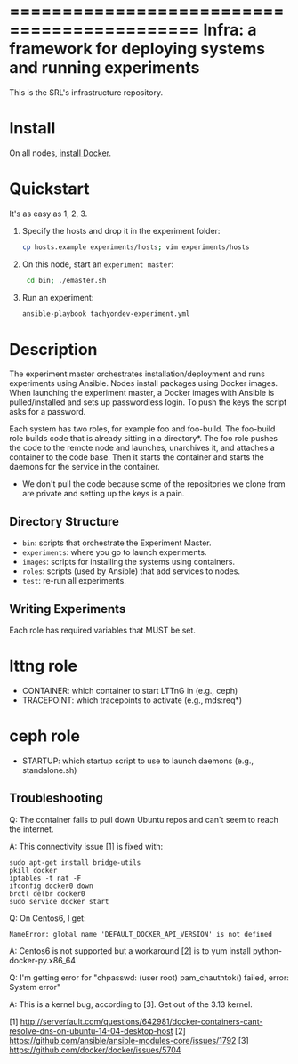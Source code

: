 ============================================
Infra: a framework for deploying systems and running experiments
============================================

This is the SRL's infrastructure repository. 

Install
======

On all nodes, [install Docker](https://docs.docker.com/installation). 

Quickstart
==========
It's as easy as 1, 2, 3.

1. Specify the hosts and drop it in the experiment folder:

   ```bash
   cp hosts.example experiments/hosts; vim experiments/hosts
   ```

2. On this node, start an ``experiment master``:

    ```bash
     cd bin; ./emaster.sh
     ```

3. Run an experiment:

    ```bash
    ansible-playbook tachyondev-experiment.yml
    ```

Description
===========

The experiment master orchestrates installation/deployment and runs experiments using Ansible. Nodes install packages using Docker images. When launching the experiment master, a Docker images with Ansible is pulled/installed and sets up passwordless login. To push the keys the script asks for a password.

Each system has two roles, for example foo and foo-build. The foo-build role builds code that is already sitting in a directory*. The foo role pushes the code to the remote node and launches, unarchives it, and attaches a container to the code base. Then it starts the container and starts the daemons for the service in the container.

* We don't pull the code because some of the repositories we clone from are private and setting up the keys is a pain.

Directory Structure
-------------------

- ``bin``: scripts that orchestrate the Experiment Master.
- ``experiments``: where you go to launch experiments. 
- ``images``: scripts for installing the systems using containers. 
- ``roles``: scripts (used by Ansible) that add services to nodes.
- ``test``: re-run all experiments.

Writing Experiments
-------------------

Each role has required variables that MUST be set.

lttng role
==========

- CONTAINER: which container to start LTTnG in (e.g., ceph)
- TRACEPOINT: which tracepoints to activate (e.g., mds:req*)

ceph role
=========

- STARTUP: which startup script to use to launch daemons (e.g., standalone.sh)

Troubleshooting
---
Q: The container fails to pull down Ubuntu repos and can't seem to reach the internet.

A: This connectivity issue [1] is fixed with:

    sudo apt-get install bridge-utils
    pkill docker
    iptables -t nat -F
    ifconfig docker0 down
    brctl delbr docker0
    sudo service docker start

Q: On Centos6, I get:

    NameError: global name 'DEFAULT_DOCKER_API_VERSION' is not defined

A: Centos6 is not supported but a workaround [2] is to yum install python-docker-py.x86_64

Q: I'm getting error for "chpasswd: (user root) pam_chauthtok() failed, error: System error"

A: This is a kernel bug, according to [3]. Get out of the 3.13 kernel.

[1] http://serverfault.com/questions/642981/docker-containers-cant-resolve-dns-on-ubuntu-14-04-desktop-host
[2] https://github.com/ansible/ansible-modules-core/issues/1792
[3] https://github.com/docker/docker/issues/5704
